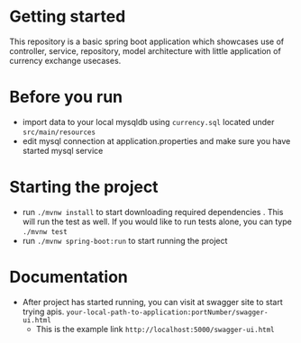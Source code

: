 # Getting started
This repository is a basic spring boot application which showcases use of controller, service, repository, model architecture with little application of currency exchange usecases.
# Before you run
- import data to your local mysqldb using `currency.sql` located under `src/main/resources`
- edit mysql connection at application.properties and make sure you have started mysql service
# Starting the project
- run `./mvnw install` to start downloading required dependencies . This will run the test as well. If you would like to run tests alone, you can type `./mvnw test`
- run `./mvnw spring-boot:run` to start running the project
# Documentation
+ After project has started running, you can visit at swagger site to start trying apis. `your-local-path-to-application:portNumber/swagger-ui.html`
  - This is the example link `http://localhost:5000/swagger-ui.html`


